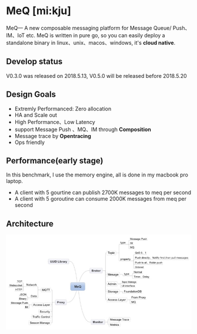 # MeQ [mi:kju]

MeQ— A new composable messaging platform for Message Queue/ Push、IM、IoT etc.
MeQ is written in pure go, so you can easily deploy a standalone binary in linux、unix、macos、windows,  it's **cloud native**.

Develop status
---
V0.3.0 was released on 2018.5.13, V0.5.0 will be released before 2018.5.20

Design Goals
------------
- Extremly Performanced: Zero allocation
- HA and Scale out
- High Performance、Low Latency
- support Message Push 、MQ、IM  through **Composition**
- Message trace by **Opentracing**
- Ops friendly
 

Performance(early stage)
-------------
In this benchmark, I use the memory engine, all is done in my macbook pro laptop.
- A client with 5 gourtine can  publish 2700K messages to meq per second
- A client with 5 goroutine can consume 2000K messages from meq per second

Architecture
------------

![](MeQ.jpeg)


